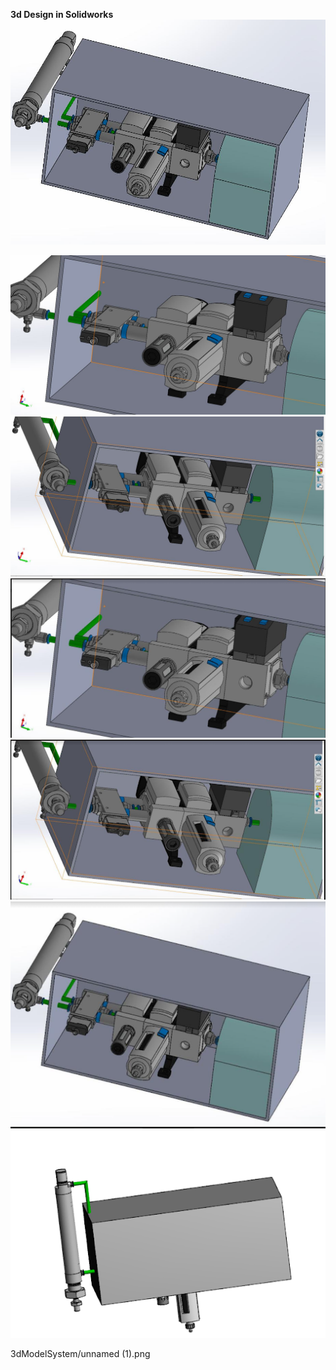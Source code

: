 
**3d Design in Solidworks**
<img src="3dModelSystem/Capture.JPG" alt=" " class="inline"/>

<img src="3dModelSystem/Capture1.JPG" alt=" " class="inline"/>

<img src="3dModelSystem/Capture3.JPG" alt=" " class="inline"/>

<img src="3dModelSystem/pasted image 0 (1).png" alt=" " class="inline"/>


<img src="3dModelSystem/unnamed (1).png" alt=" " class="inline"/>


<img src="3dModelSystem/unnamed (2).png" alt=" " class="inline"/>

<img src="3dModelSystem/unnamed.png" alt=" " class="inline"/>

3dModelSystem/unnamed (1).png

